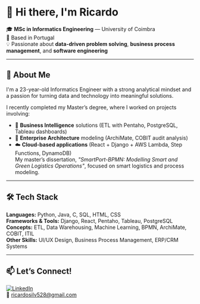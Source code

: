 # 👋 Hi there, I'm Ricardo

🎓 **MSc in Informatics Engineering** — University of Coimbra  
📍 Based in Portugal  
💡 Passionate about **data-driven problem solving**, **business process management**, and **software engineering**

---

## 🚀 About Me  
I'm a 23-year-old Informatics Engineer with a strong analytical mindset and a passion for turning data and technology into meaningful solutions.  

I recently completed my Master’s degree, where I worked on projects involving:  
- 🧠 **Business Intelligence** solutions (ETL with Pentaho, PostgreSQL, Tableau dashboards)  
- 🏢 **Enterprise Architecture** modeling (ArchiMate, COBIT audit analysis)  
- ☁️ **Cloud-based applications** (React + Django + AWS Lambda, Step Functions, DynamoDB)  
My master’s dissertation, *"SmartPort-BPMN: Modelling Smart and Green Logistics Operations"*, focused on smart logistics and process modeling.

---

## 🛠️ Tech Stack  
**Languages:** Python, Java, C, SQL, HTML, CSS  
**Frameworks & Tools:** Django, React, Pentaho, Tableau, PostgreSQL  
**Concepts:** ETL, Data Warehousing, Machine Learning, BPMN, ArchiMate, COBIT, ITIL  
**Other Skills:** UI/UX Design, Business Process Management, ERP/CRM Systems  

---

## 📫 Let’s Connect!  
[![LinkedIn](https://img.shields.io/badge/LinkedIn-blue?logo=linkedin&logoColor=white)](https://linkedin.com/in/ricardosilvaa28)  
📧 ricardosilv528@gmail.com
